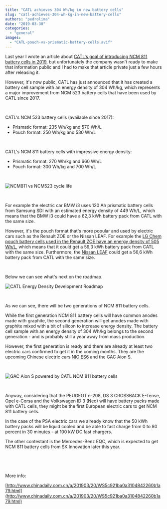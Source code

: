 ```yaml
---
title: "CATL achieves 304 Wh/kg in new battery cells"
slug: "catl-achieves-304-wh-kg-in-new-battery-cells"
authors: "pedrolima"
date: "2019-03-30"
categories: 
  - "general"
images: 
  - "CATL-pouch-vs-prismatic-battery-cells.avif"
---
```


Last year I wrote an article about [CATL's goal of introducing NCM 811 battery cells in 2019](/2018/08/14/catl-expects-to-introduce-ncm-811-battery-cells-next-year/), but unfortunately the company wasn't ready to make that information public and I had to make that article private just a few hours after releasing it.

However, it's now public, CATL has just announced that it has created a battery cell sample with an energy density of 304 Wh/kg, which represents a major improvement from NCM 523 battery cells that have been used by CATL since 2017.

 

CATL's NCM 523 battery cells (available since 2017):

- Prismatic format: 235 Wh/kg and 570 Wh/L
- Pouch format: 250 Wh/kg and 530 Wh/L

 

CATL's NCM 811 battery cells with impressive energy density:

- Prismatic format: 270 Wh/kg and 660 Wh/L
- Pouch format: 300 Wh/kg and 700 Wh/L

 

![NCM811 vs NCM523 cycle life](images/ncm811-vs-ncm523-cycle-life.avif)

 

For example the electric car BMW i3 uses 120 Ah prismatic battery cells from Samsung SDI with an estimated energy density of 449 Wh/L, which means that the BMW i3 could have a 62,3 kWh battery pack from CATL with the same size.

However, it's the pouch format that's more popular and used by electric cars such as the Renault ZOE or the Nissan LEAF. For example the [LG Chem pouch battery cells used in the Renault ZOE have an energy density of 505 Wh/L](/2019/02/10/renault-zoe-ze-40-full-battery-specs/), which means that it could get a 59,3 kWh battery pack from CATL with the same size. Furthermore, the [Nissan LEAF](/2018/01/29/2018-nissan-leaf-battery-real-specs/) could get a 56,6 kWh battery pack from CATL with the same size.

 

Below we can see what's next on the roadmap.

![CATL Energy Density Development Roadmap](images/CATL-Energy-Density-Development-Roadmap.avif)

 

As we can see, there will be two generations of NCM 811 battery cells.

While the first generation NCM 811 battery cells will have common anodes made with graphite, the second generation will get anodes made with graphite mixed with a bit of silicon to increase energy density. The battery cell sample with an energy density of 304 Wh/kg belongs to the second generation - and is probably still a year away from mass production.

However, the first generation is ready and there are already at least two electric cars confirmed to get it in the coming months. They are the upcoming Chinese electric cars [NIO ES6](https://ir.nio.com/news-events/news-releases/news-release-details/nio-es6-launches-pre-subsidy-price-starting-358000) and the GAC Aion S.

 

![GAC Aion S powered by CATL NCM 811 battery cells](images/GAC-Aion-S-powered-by-CATL-NCM-811-battery-cells.avif)

 

Anyway, considering that the PEUGEOT e-208, DS 3 CROSSBACK E-Tense, Opel e-Corsa and the Volkswagen ID 3 (Neo) will have battery packs made with CATL cells, they might be the first European electric cars to get NCM 811 battery cells.

In the case of the PSA electric cars we already know that the 50 kWh battery packs will be liquid cooled and be able to fast charge from 0 to 80 percent in 30 minutes - at 100 kW DC fast chargers.

The other contestant is the Mercedes-Benz EQC, which is expected to get NCM 811 battery cells from SK Innovation later this year.

 

 

More info:

[http://www.chinadaily.com.cn/a/201903/20/WS5c921ba0a3104842260b1a79.html](http://www.chinadaily.com.cn/a/201903/20/WS5c921ba0a3104842260b1a79.html)
